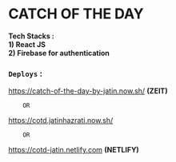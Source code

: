 # CATCH OF THE DAY

**Tech Stacks :**<br/>
**1) React JS**<br/>
**2) Firebase for authentication**<br/>


### `Deploys` : 

https://catch-of-the-day-by-jatin.now.sh/ **(ZEIT)**

        OR
        
https://cotd.jatinhazrati.now.sh/

        OR
        
https://cotd-jatin.netlify.com **(NETLIFY)**


